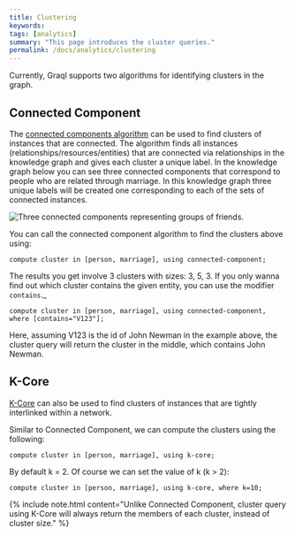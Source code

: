 ```yaml
---
title: Clustering
keywords:
tags: [analytics]
summary: "This page introduces the cluster queries."
permalink: /docs/analytics/clustering
---
```


Currently, Graql supports two algorithms for identifying clusters in the graph.

## Connected Component

The [connected components algorithm](<https://en.wikipedia.org/wiki/Connected_component_(graph_theory)>)
can be used to find clusters of instances that are connected.
The algorithm finds all instances (relationships/resources/entities)
that are connected via relationships in the knowledge graph and gives each cluster a unique label.
In the knowledge graph below you can see three connected components
that correspond to people who are related through marriage.
In this knowledge graph three unique labels will be created one corresponding to each of the sets of connected instances.

![Three connected components representing groups of friends.](/images/analytics_conn_comp.png)

You can call the connected component algorithm to find the clusters above using:

```graql
compute cluster in [person, marriage], using connected-component;
```

The results you get involve 3 clusters with sizes: 3, 5, 3.
If you only wanna find out which cluster contains the given entity, you can use the modifier `contains`.\_

```graql-skip-test
compute cluster in [person, marriage], using connected-component, where [contains="V123"];
```

Here, assuming V123 is the id of John Newman in the example above, the cluster query will return the cluster in the middle, which contains John Newman.

## K-Core

[K-Core](<https://en.wikipedia.org/wiki/Degeneracy_(graph_theory)#k-Cores>) can also be used
to find clusters of instances that are tightly interlinked within a network.

Similar to Connected Component, we can compute the clusters using the following:

```graql
compute cluster in [person, marriage], using k-core;
```

By default k = 2. Of course we can set the value of k (k > 2):

```graql
compute cluster in [person, marriage], using k-core, where k=10;
```

{% include note.html content="Unlike Connected Component, cluster query using K-Core
will always return the members of each cluster, instead of cluster size." %}
